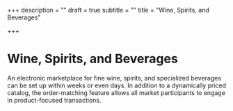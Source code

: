 +++
description = ""
draft = true
subtitle = ""
title = "Wine, Spirits, and Beverages"

+++
# Wine, Spirits, and Beverages

An electronic marketplace for fine wine, spirits, and specialized beverages can be set up within weeks or even days. In addition to a dynamically priced catalog, the order-matching feature allows all market participants to engage in product-focused transactions.